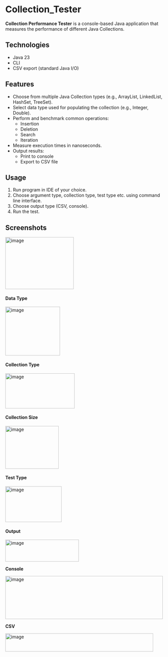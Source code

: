 # Collection_Tester
**Collection Performance Tester** is a console-based Java application that measures the performance of different Java Collections.

## Technologies
- Java 23
- CLI
- CSV export (standard Java I/O)

## Features
- Choose from multiple Java Collection types (e.g., ArrayList, LinkedList, HashSet, TreeSet).
- Select data type used for populating the collection (e.g., Integer, Double).
- Perform and benchmark common operations:
  - Insertion
  - Deletion
  - Search
  - Iteration
- Measure execution times in nanoseconds.
- Output results:
  - Print to console
  - Export to CSV file
 
## Usage
1. Run program in IDE of your choice.
2. Choose argument type, collection type, test type etc. using command line interface.
3. Choose output type (CSV, console).
4. Run the test.

## Screenshots
<img width="214" height="163" alt="image" src="https://github.com/user-attachments/assets/9675ff2c-17d4-410a-9b57-62d5c7ddfd80" />

#### Data Type
<img width="171" height="153" alt="image" src="https://github.com/user-attachments/assets/533726c1-cec9-4130-9d8d-1e9e76a49204" />

#### Collection Type
<img width="217" height="110" alt="image" src="https://github.com/user-attachments/assets/a152f20e-3a68-4d02-87ea-0d5f4fb1ef74" />

#### Collection Size
<img width="167" height="134" alt="image" src="https://github.com/user-attachments/assets/5a9a56cf-709b-41b0-aa7b-3fc2c132bba3" />

#### Test Type
<img width="176" height="112" alt="image" src="https://github.com/user-attachments/assets/15eb84fc-d24b-4aa9-8bfb-b8801a2c460c" />

#### Output
<img width="230" height="69" alt="image" src="https://github.com/user-attachments/assets/92bbf10a-18a4-4fe5-b5fe-d0962ff4da32" />

**Console**

<img width="493" height="135" alt="image" src="https://github.com/user-attachments/assets/f2473b46-8bd3-4786-b5f7-ed2401f194ba" />

**CSV**

<img width="463" height="57" alt="image" src="https://github.com/user-attachments/assets/30e00643-bd9d-4fc4-aa3b-5ff0f7725bd3" />
